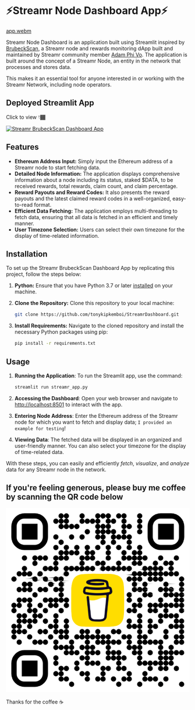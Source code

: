 # ⚡Streamr Node Dashboard App⚡

[app.webm](https://github.com/tonykipkemboi/StreamrDashboard/assets/64493665/fb5f421e-4423-4e70-a371-ed5b72353cd1)

Streamr Node Dashboard is an application built using Streamlit inspired by [BrubeckScan](https://brubeckscan.app/), a Streamr node and rewards monitoring dApp built and maintained by Streamr community member [Adam Phi Vo](https://www.adamvo.dev/). The application is built around the concept of a Streamr Node, an entity in the network that processes and stores data.

This makes it an essential tool for anyone interested in or working with the Streamr Network, including node operators.

## Deployed Streamlit App

Click to view 👇🏾

[![Streamr BrubeckScan Dashboard App](https://static.streamlit.io/badges/streamlit_badge_black_white.svg)][def]

[def]: https://streamr.streamlit.app/

## Features

- **Ethereum Address Input:** Simply input the Ethereum address of a Streamr node to start fetching data.
- **Detailed Node Information:** The application displays comprehensive information about a node including its status, staked $DATA, to be received rewards, total rewards, claim count, and claim percentage.
- **Reward Payouts and Reward Codes:** It also presents the reward payouts and the latest claimed reward codes in a well-organized, easy-to-read format.
- **Efficient Data Fetching:** The application employs multi-threading to fetch data, ensuring that all data is fetched in an efficient and timely manner.
- **User Timezone Selection:** Users can select their own timezone for the display of time-related information.

## Installation

To set up the Streamr BrubeckScan Dashboard App by replicating this project, follow the steps below:

1. **Python:** Ensure that you have Python 3.7 or later [installed](https://www.python.org/downloads/) on your machine.

2. **Clone the Repository:** Clone this repository to your local machine:

    ```bash
    git clone https://github.com/tonykipkemboi/StreamrDashboard.git
    ```

3. **Install Requirements:** Navigate to the cloned repository and install the necessary Python packages using pip:

   ```bash
   pip install -r requirements.txt
   ```

## Usage

1. **Running the Application**: To run the Streamlit app, use the command:

   ```bash
   streamlit run streamr_app.py
   ```

2. **Accessing the Dashboard**: Open your web browser and navigate to <http://localhost:8501> to interact with the app.

3. **Entering Node Address**: Enter the Ethereum address of the Streamr node for which you want to fetch and display data; `I provided an example for testing`!

4. **Viewing Data**: The fetched data will be displayed in an organized and user-friendly manner. You can also select your timezone for the display of time-related data.

With these steps, you can easily and efficiently _fetch_, _visualize_, and _analyze_ data for any Streamr node in the network.

## If you're feeling generous, please buy me coffee by scanning the QR code below

![Coffee](assets/bmc_qr.png)

Thanks for the coffee ☕
